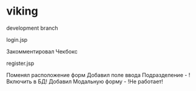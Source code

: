 viking
======

development branch

login.jsp

Закомментировал Чекбокс

register.jsp

Поменял расположение форм
Добавил поле ввода Подразделение - !Включить в БД!
Добавил Модальную форму - !Не работает!